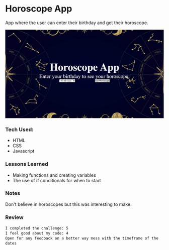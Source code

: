 # Horoscope App
App where the user can enter their birthday and get their horoscope.

![](images/screenshot.png)

### Tech Used:

- HTML
- CSS
- Javascript

### Lessons Learned

- Making functions and creating variables
- The use of if conditionals for when to start

### Notes
Don't believe in horoscopes but this was interesting to make.

### Review
```
I completed the challenge: 5
I feel good about my code: 4
Open for any feedback on a better way mess with the timeframe of the dates
```
